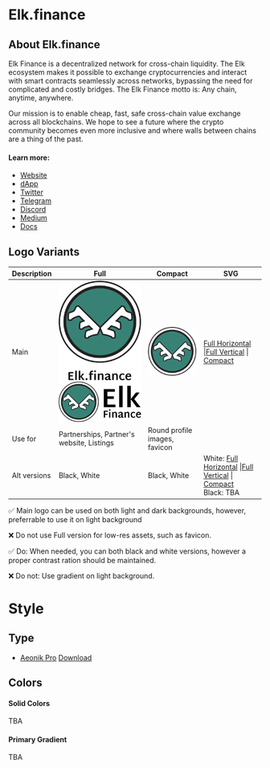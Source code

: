 # Elk.finance

## About Elk.finance

Elk Finance is a decentralized network for cross-chain liquidity. The Elk ecosystem makes it possible to exchange cryptocurrencies and interact with smart contracts seamlessly across networks, bypassing the need for complicated and costly bridges. The Elk Finance motto is: Any chain, anytime, anywhere.

Our mission is to enable cheap, fast, safe cross-chain value exchange across all blockchains. We hope to see a future where the crypto community becomes even more inclusive and where walls between chains are a thing of the past.

#### Learn more:

* [Website](https://elk.finance/)
* [dApp](https://app.elk.finance)
* [Twitter](https://twitter.com/elk_finance)
* [Telegram](https://t.me/joinchat/FxWa-q6m3dQ1YzM0)
* [Discord](https://discord.gg/GhfCMsUvej)
* [Medium](https://elk-finance.medium.com/)
* [Docs](https://docs.elk.finance/)


## Logo Variants

|Description|Full|Compact|SVG|
|---|---|---|---|
|Main|<img src="Logo/elk-logo-full-v1.png" width=256 />  <img src="Logo/elk-logo-full-v2.png" width=256 />|<img src="Logo/elk-logo-compact.png" width=256 />|[Full Horizontal](Logo/SVG/elk-logo-full-v1.svg) \|[Full Vertical](Logo/SVG/elk-logo-full-v2.svg) \| [Compact](Logo/SVG/elk-logo-compact.svg)|
|Use for|Partnerships, Partner's website, Listings|Round profile images, favicon|
|Alt versions|Black, White|Black, White|White: [Full Horizontal](Logo/SVG/elk-logo-full-v1.svg_white) \|[Full Vertical](Logo/SVG/elk-logo-full-v2_white.svg) \| [Compact](Logo/SVG/elk-logo-compact_white.svg)<br>Black: TBA|

✅ Main logo can be used on both light and dark backgrounds, however, preferrable to use it on light background

❌ Do not use Full version for low-res assets, such as favicon.

✅ Do: When needed, you can both black and white versions, however a proper contrast ration should be maintained.

❌ Do not: Use gradient on light background.


# Style

## Type

* [Aeonik Pro](https://aeonik.co.uk/font/) [Download](https://drive.google.com/file/d/1o-lQxt0sd28Q5U9qQ1nY9qqvf6jJmBf9/view?usp=sharing)

## Colors

#### Solid Colors

TBA

#### Primary Gradient

TBA
